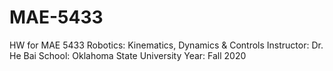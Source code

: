 # MAE-5433
HW for MAE 5433 Robotics: Kinematics, Dynamics & Controls 
Instructor: Dr. He Bai
School: Oklahoma State University
Year: Fall 2020
